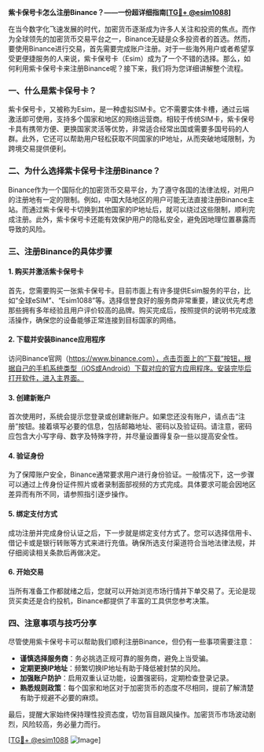 **紫卡保号卡怎么注册Binance？——一份超详细指南[[TG💪+ @esim1088](https://t.me/s/esim1088)]**

在当今数字化飞速发展的时代，加密货币逐渐成为许多人关注和投资的焦点。而作为全球领先的加密货币交易平台之一，Binance无疑是众多投资者的首选。然而，要使用Binance进行交易，首先需要完成账户注册。对于一些海外用户或者希望享受更便捷服务的人来说，紫卡保号卡（Esim）成为了一个不错的选择。那么，如何利用紫卡保号卡来注册Binance呢？接下来，我们将为您详细讲解整个流程。

### 一、什么是紫卡保号卡？

紫卡保号卡，又被称为Esim，是一种虚拟SIM卡。它不需要实体卡槽，通过云端激活即可使用，支持多个国家和地区的网络运营商。相较于传统SIM卡，紫卡保号卡具有携带方便、更换国家灵活等优势，非常适合经常出国或需要多国号码的人群。此外，它还可以帮助用户轻松获取不同国家的IP地址，从而突破地域限制，为跨境交易提供便利。

### 二、为什么选择紫卡保号卡注册Binance？

Binance作为一个国际化的加密货币交易平台，为了遵守各国的法律法规，对用户的注册地有一定的限制。例如，中国大陆地区的用户可能无法直接注册Binance主站。而通过紫卡保号卡切换到其他国家的IP地址后，就可以绕过这些限制，顺利完成注册。此外，紫卡保号卡还能有效保护用户的隐私安全，避免因地理位置暴露而导致的风险。

### 三、注册Binance的具体步骤

#### 1. 购买并激活紫卡保号卡
首先，您需要购买一张紫卡保号卡。目前市面上有许多提供Esim服务的平台，比如“全球eSIM”、“Esim1088”等。选择信誉良好的服务商非常重要，建议优先考虑那些拥有多年经验且用户评价较高的品牌。购买完成后，按照提供的说明书完成激活操作，确保您的设备能够正常连接到目标国家的网络。

#### 2. 下载并安装Binance应用程序
访问Binance官网（https://www.binance.com），点击页面上的“下载”按钮，根据自己的手机系统类型（iOS或Android）下载对应的官方应用程序。安装完毕后打开软件，进入主界面。

#### 3. 创建新账户
首次使用时，系统会提示您登录或创建新账户。如果您还没有账户，请点击“注册”按钮。接着填写必要的信息，包括邮箱地址、密码以及验证码。请注意，密码应包含大小写字母、数字及特殊字符，并尽量设置得复杂一些以提高安全性。

#### 4. 验证身份
为了保障账户安全，Binance通常要求用户进行身份验证。一般情况下，这一步骤可以通过上传身份证件照片或者录制面部视频的方式完成。具体要求可能会因地区差异而有所不同，请参照指引逐步操作。

#### 5. 绑定支付方式
成功注册并完成身份认证之后，下一步就是绑定支付方式了。您可以选择信用卡、借记卡或是银行转账等方式来进行充值。确保所选支付渠道符合当地法律法规，并仔细阅读相关条款后再做决定。

#### 6. 开始交易
当所有准备工作都就绪之后，您就可以开始浏览市场行情并下单交易了。无论是现货买卖还是合约投机，Binance都提供了丰富的工具供您参考决策。

### 四、注意事项与技巧分享

尽管使用紫卡保号卡可以帮助我们顺利注册Binance，但仍有一些事项需要注意：

- **谨慎选择服务商**：务必挑选正规可靠的服务商，避免上当受骗。
- **定期更换IP地址**：频繁切换IP地址有助于降低被封禁的风险。
- **加强账户防护**：启用双重认证功能，设置强密码，定期检查登录记录。
- **熟悉规则政策**：每个国家和地区对于加密货币的态度不尽相同，提前了解清楚有助于规避不必要的麻烦。

最后，提醒大家始终保持理性投资态度，切勿盲目跟风操作。加密货币市场波动剧烈，风险较高，务必量力而行。

[[TG💪+ @esim1088](https://t.me/s/esim1088) ![Image](https://i.postimg.cc/4NQfJmqS/Snipaste-2025-05-13-00-14-12.png)]